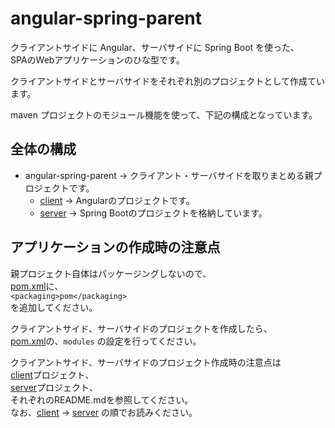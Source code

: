# angular-spring-parent

クライアントサイドに Angular、サーバサイドに Spring Boot を使った、  
SPAのWebアプリケーションのひな型です。

クライアントサイドとサーバサイドをそれぞれ別のプロジェクトとして作成ています。

maven プロジェクトのモジュール機能を使って、下記の構成となっています。

## 全体の構成

 - angular-spring-parent → クライアント・サーバサイドを取りまとめる親プロジェクトです。
   - [client](client/README.md) → Angularのプロジェクトです。
   - [server](server/README.md) → Spring Bootのプロジェクトを格納しています。

## アプリケーションの作成時の注意点
親プロジェクト自体はパッケージングしないので、  
[pom.xml](pom.xml)に、  
```<packaging>pom</packaging>```  
を追加してください。

クライアントサイド、サーバサイドのプロジェクトを作成したら、  
[pom.xml](pom.xml)の、`modules` の設定を行ってください。

クライアントサイド、サーバサイドのプロジェクト作成時の注意点は  
[client](client/README.md)プロジェクト、  
[server](server/README.md)プロジェクト、  
それぞれのREADME.mdを参照してください。  
なお、[client](client/README.md) → [server](server/README.md) の順でお読みください。  

